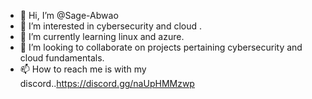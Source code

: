 - 👋 Hi, I’m @Sage-Abwao
- 👀 I’m interested in cybersecurity and cloud .
- 🌱 I’m currently learning linux and azure.
- 💞️ I’m looking to collaborate on projects pertaining cybersecurity and cloud fundamentals.
- 📫 How to reach me is with my discord..https://discord.gg/naUpHMMzwp

<!---
Sage-Abwao/Sage-Abwao is a ✨ special ✨ repository because its `README.md` (this file) appears on your GitHub profile.
You can click the Preview link to take a look at your changes.
--->

